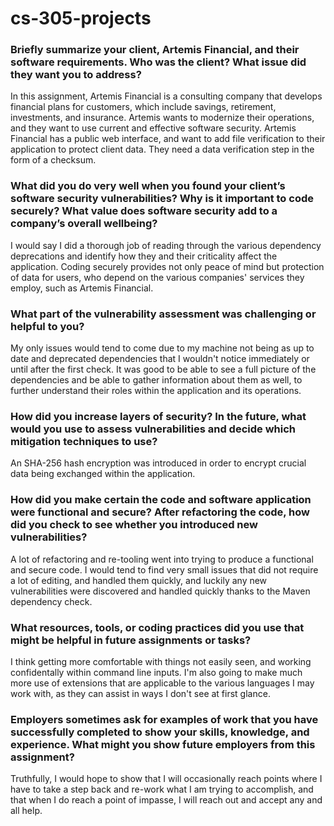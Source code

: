 # cs-305-projects

### Briefly summarize your client, Artemis Financial, and their software requirements. Who was the client? What issue did they want you to address?
In this assignment, Artemis Financial is a consulting company that develops financial plans for customers, which include savings, retirement, investments, and insurance. Artemis wants to modernize their operations, and they want to use current and effective software security. Artemis Financial has a public web interface, and want to add file verification to their application to protect client data. They need a data verification step in the form of a checksum. 

### What did you do very well when you found your client’s software security vulnerabilities? Why is it important to code securely? What value does software security add to a company’s overall wellbeing?
I would say I did a thorough job of reading through the various dependency deprecations and identify how they and their criticality affect the application. Coding securely provides not only peace of mind but protection of data for users, who depend on the various companies' services they employ, such as Artemis Financial.

### What part of the vulnerability assessment was challenging or helpful to you?
My only issues would tend to come due to my machine not being as up to date and deprecated dependencies that I wouldn't notice immediately or until after the first check. It was good to be able to see a full picture of the dependencies and be able to gather information about them as well, to further understand their roles within the application and its operations.

### How did you increase layers of security? In the future, what would you use to assess vulnerabilities and decide which mitigation techniques to use?
An SHA-256 hash encryption was introduced in order to encrypt crucial data being exchanged within the application.

### How did you make certain the code and software application were functional and secure? After refactoring the code, how did you check to see whether you introduced new vulnerabilities?
A lot of refactoring and re-tooling went into trying to produce a functional and secure code. I would tend to find very small issues that did not require a lot of editing, and handled them quickly, and luckily any new vulnerabilities were discovered and handled quickly thanks to the Maven dependency check.

### What resources, tools, or coding practices did you use that might be helpful in future assignments or tasks?
I think getting more comfortable with things not easily seen, and working confidentally within command line inputs. I'm also going to make much more use of extensions that are applicable to the various languages I may work with, as they can assist in ways I don't see at first glance.

### Employers sometimes ask for examples of work that you have successfully completed to show your skills, knowledge, and experience. What might you show future employers from this assignment?
Truthfully, I would hope to show that I will occasionally reach points where I have to take a step back and re-work what I am trying to accomplish, and that when I do reach a point of impasse, I will reach out and accept any and all help.

